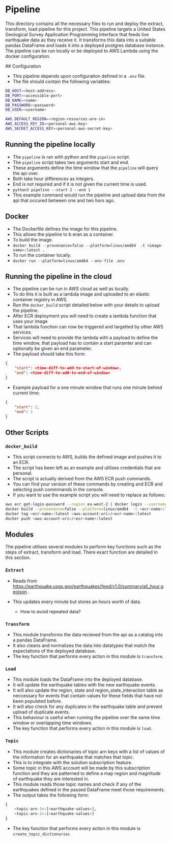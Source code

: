 # Pipeline

This directory contains all the necessary files to run and deploy the extract, transform, load pipeline for this project. This pipeline targets a United States Geological Survey Application Programming Interface that feeds live earthquake data as they receive it. It transforms this data into a suitable pandas DataFrame and loads it into a deployed postgres database instance. The pipeline can be run locally or be deployed to AWS Lambda using the docker configuration.

## Configuration

- This pipeline depends upon configuration defined in a `.env` file.
- The file should contain the following variables:
```sh
DB_HOST=<host-address>
DB_PORT=<accessible-port>
DB_NAME=<name>
DB_PASSWORD=<password>
DB_USER=<username>

AWS_DEFAULT_REGION=<region-resources-are-in>
AWS_ACCESS_KEY_ID=<personal-aws-key>
AWS_SECRET_ACCESS_KEY=<personal-aws-secret-key>
```

## Running the pipeline locally

- The `pipeline` is ran with python and the `pipeline` script.
- The `pipeline` script takes two arguments start and end.
- These arguments define the time window that the `pipeline` will query the api over.
- Both take hour differences as integers.
- End is not required and if it is not given the current time is used.
- `python3 pipeline --start 2 --end 1`
- This example command would run the pipeline and upload data from the api that occured between one and two hors ago.

## Docker

- The Dockerfile defines the image for this pipeline.
- This allows the pipeline to b eran as a container.
- To build the image.
- `docker build --provenance=false --platform=linux/amd64  -t <image-name>:latest .`
- To run the container locally.
- `docker run --platform=linux/amd64 --env-file .env`

## Running the pipeline in the cloud

- The pipeline can be run in AWS cloud as well as locally.
- To do this it is built as a lambda image and uploaded to an elastic container registry in AWS.
- Run the `docker_build` script detailed below with your details to upload the pipeline.
- After ECR deployment you will need to create a lambda function that uses your image
- That lambda function can now be triggered and targetted by other AWS services.
- Services will need to provide the lambda with a payload to define the time window, that payload has to contain a start paramter and can optionally be given an end parameter.
- The payload should take this form:
```json
{
    "start": <time-diff-to-add-to-start-of-window>,
    "end": <time-diff-to-add-to-end-of-window>
}
```
- Example payload for a one minute window that runs one minute behind current time:
```json
{
    "start": 2,
    "end": 1
}
```

## Other Scripts

### `docker_build`

- This script connects to AWS, builds the defined image and pushes it to an ECR.
- The script has been left as an example and utilises credentials that are personal.
- The script is actually derived from the AWS ECR push commands.
- You can find your version of these commands by creating and ECR and selecting push commmands in the console.
- If you want to use the example script you will need to replace as follows:
```sh
aws ecr get-login-password --region eu-west-2 | docker login --username AWS --password-stdin <aws-account-uri>
docker build --provenance=false --platform=linux/amd64  -t <ecr-name>:latest .
docker tag <ecr-name>:latest <aws-account-uri>/<ecr-name>:latest
docker push <aws-account-uri>/<ecr-name>:latest
```

## Modules

The pipeline utilises several modules to perform key functions such as the steps of extract, transform and load. There exact function are detailed in this section.

### `Extract`

- Reads from https://earthquake.usgs.gov/earthquakes/feed/v1.0/summary/all_hour.geojson .

- This updates every minute but stores an hours worth of data.

    - How to avoid repeated data?

### `Transform`

- This module transforms the data recieved from the api as a catalog into a pandas DataFrame.
- It also cleans and normalizes the data into datatypes that match the expectations of the deployed database.
- The key function that performs every action in this module is `transform`.

### `Load`

- This module loads the DataFrame into the deployed database.
- It will update the earthquake tables with the new earthquake events.
- It will also update the region, state and region_state_interaction table as neccessary for events that contain values for these fields that have not been populated before.
- It will also check for any duplicates in the earthquake table and prevent upload of duplicate events.
- This behaviour is useful when running the pipeline over the same time window or overlapping time windows.
- The key function that performs every action in this module is `load`.

### `Topic`

- This module creates dictionaries of topic arn keys with a list of values of the information for an earthquake that matches that topic.
- This is to integrate with the solution subscription feature.
- Some topic in this AWS account will be made by this subscription function and they are patterned to define a map region and magnitude of earthquake they are interested in.
- This module reads those topic names and check if any of the earthquakes defined in the passed DataFrame meet those requirements.
- The output takes the following form:
```python
{
    <topic-arn-1>:[<earthquake-values>],
    <topic-arn-2>:[<earthquake-values>]
}
```
- The key function that performs every action in this module is `create_topic_dictionaries`

